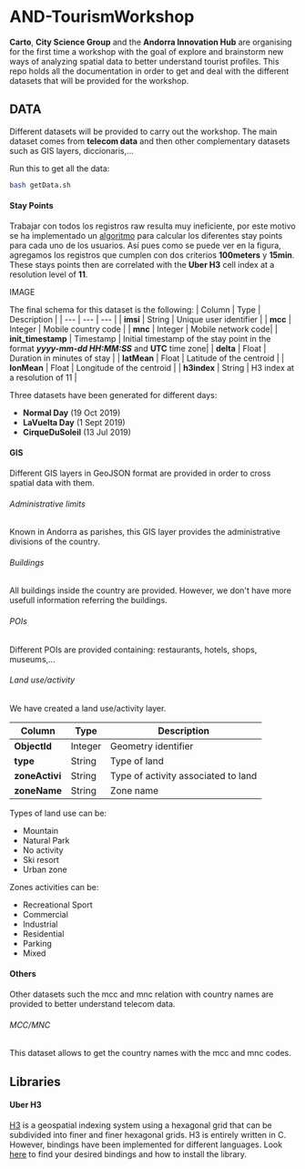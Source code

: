# AND-TourismWorkshop
**Carto**, **City Science Group** and the **Andorra Innovation Hub** are organising for the first time a workshop with the goal of explore and brainstorm new ways of analyzing spatial data to better understand tourist profiles.
This repo holds all the documentation in order to get and deal with the different datasets that will be provided for the workshop.

## DATA
Different datasets will be provided to carry out the workshop. The main dataset comes from **telecom data** and then other complementary datasets such as GIS layers, diccionaris,...

Run this to get all the data:
```sh
bash getData.sh
```

#### Stay Points
Trabajar con todos los registros raw resulta muy ineficiente, por este motivo se ha implementado un [algoritmo](https://www.researchgate.net/publication/221589982_Mining_user_similarity_based_on_location_history) para calcular los diferentes stay points para cada uno de los usuarios. Así pues como se puede ver en la figura, agregamos los registros que cumplen con dos criterios **100meters** y **15min**.
These stays points then are correlated with the **Uber H3** cell index at a resolution level of **11**.

IMAGE


The final schema for this dataset is the following:
| Column | Type | Description |
| --- | --- | --- |
| **imsi** | String | Unique user identifier |
| **mcc** | Integer | Mobile country code |
| **mnc** | Integer | Mobile network code|
| **init_timestamp** | Timestamp | Initial timestamp of the stay point in the format **_yyyy-mm-dd HH:MM:SS_** and **UTC** time zone|
| **delta** | Float | Duration in minutes of stay |
| **latMean** | Float | Latitude of the centroid |
| **lonMean** | Float | Longitude of the centroid |
| **h3index** | String | H3 index at a resolution of 11 |

Three datasets have been generated for different days:
* **Normal Day** (19 Oct 2019)
* **LaVuelta Day** (1 Sept 2019)
* **CirqueDuSoleil** (13 Jul 2019)



#### GIS
Different GIS layers in GeoJSON format are provided in order to cross spatial data with them.

###### Administrative limits
Known in Andorra as parishes, this GIS layer provides the administrative divisions of the country.


###### Buildings
All buildings inside the country are provided. However, we don't have more usefull information referring the buildings.

###### POIs
Different POIs are provided containing: restaurants, hotels, shops, museums,...


###### Land use/activity
We have created a land use/activity layer.

| Column | Type | Description |
| --- | --- | --- |
| **ObjectId** | Integer | Geometry identifier |
| **type** | String | Type of land |
| **zoneActivi** | String | Type of activity associated to land |
| **zoneName** | String | Zone name |

Types of land use can be:
* Mountain
* Natural Park
* No activity
* Ski resort
* Urban zone

Zones activities can be:
* Recreational Sport
* Commercial
* Industrial
* Residential
* Parking
* Mixed

#### Others
Other datasets such the mcc and mnc relation with country names are provided to better understand telecom data.

###### MCC/MNC
This dataset allows to get the country names with the mcc and mnc codes.


## Libraries
#### Uber H3
[H3](https://eng.uber.com/h3/) is a geospatial indexing system using a hexagonal grid that can be subdivided into finer and finer hexagonal grids.
H3 is entirely written in C. However, bindings have been implemented for different languages. Look [here](https://uber.github.io/h3/#/documentation/community/bindings) to find your desired bindings and how to install the library.
